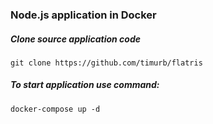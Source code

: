 ### Node.js application in Docker

#####  Clone source application code
```
git clone https://github.com/timurb/flatris
```

##### To start application use command:

```
docker-compose up -d 
```

